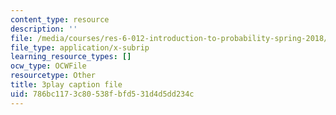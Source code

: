 ```yaml
---
content_type: resource
description: ''
file: /media/courses/res-6-012-introduction-to-probability-spring-2018/786bc1173c80538fbfd531d4d5dd234c_CipR1Jypkz0.vtt
file_type: application/x-subrip
learning_resource_types: []
ocw_type: OCWFile
resourcetype: Other
title: 3play caption file
uid: 786bc117-3c80-538f-bfd5-31d4d5dd234c
---
```

